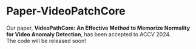 # Paper-VideoPatchCore

Our paper, **VideoPathCore: An Effective Method to Memorize Normality for Video Anomaly Detection**, has been accepted to ACCV 2024.  
The code will be released soon!
